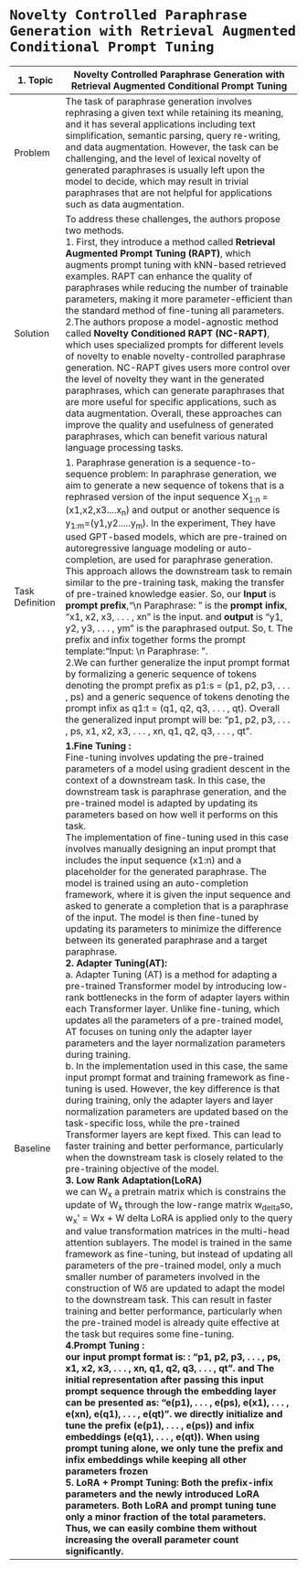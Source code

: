 # `Novelty Controlled Paraphrase Generation with Retrieval Augmented Conditional Prompt Tuning`


| 1. Topic | Novelty Controlled Paraphrase Generation with Retrieval Augmented Conditional Prompt Tuning|
|-----|--------------------------|
| Problem | The task of paraphrase generation involves rephrasing a given text while retaining its meaning, and it has several applications including text simplification, semantic parsing, query re-writing, and data augmentation. However, the task can be challenging, and the level of lexical novelty of generated paraphrases is usually left upon the model to decide, which may result in trivial paraphrases that are not helpful for applications such as data augmentation.|
| Solution | To address these challenges, the authors propose two methods. <br />1. First, they introduce a method called <strong>Retrieval Augmented Prompt Tuning (RAPT)</strong>, which augments prompt tuning with kNN-based retrieved examples. RAPT can enhance the quality of paraphrases while reducing the number of trainable parameters, making it more parameter-efficient than the standard method of fine-tuning all parameters. <br />2.The authors propose a model-agnostic method called <strong>Novelty Conditioned RAPT (NC-RAPT)</strong>, which uses specialized prompts for different levels of novelty to enable novelty-controlled paraphrase generation. NC-RAPT gives users more control over the level of novelty they want in the generated paraphrases, which can generate paraphrases that are more useful for specific applications, such as data augmentation. Overall, these approaches can improve the quality and usefulness of generated paraphrases, which can benefit various natural language processing tasks.|
| Task Definition | 1. Paraphrase generation is a sequence-to-sequence problem: In paraphrase generation, we aim to generate a new sequence of tokens that is a rephrased version of the input sequence X<sub>1:n </sub>=(x1,x2,x3....x<sub>n</sub>) and output or another sequence is  y<sub>1:m</sub>=(y1,y2.....y<sub>m</sub>). In the experiment, They have used GPT-based models, which are pre-trained on autoregressive language modeling or auto-completion, are used for paraphrase generation. This approach allows the downstream task to remain similar to the pre-training task, making the transfer of pre-trained knowledge easier.  So, our <strong>Input </strong>is  <strong>prompt prefix</strong>,“\n Paraphrase: ” is the <strong>prompt infix</strong>, “x1, x2, x3, . . . , xn” is the input. and <strong>output</strong> is “y1, y2, y3, . . . , ym” is the paraphrased output. So, t. The prefix and infix together forms the prompt template:“Input: \n Paraphrase: ”. <br />2.We can further generalize the input prompt format by formalizing a generic sequence of tokens denoting the prompt prefix as p1:s = (p1, p2, p3, . . . , ps) and a generic sequence of tokens denoting the prompt infix as q1:t = (q1, q2, q3, . . . , qt). Overall the generalized input prompt will be: “p1, p2, p3, . . . , ps, x1, x2, x3, . . . , xn, q1, q2, q3, . . . , qt”.|
| Baseline |<strong>1.Fine Tuning :</strong> <br />Fine-tuning involves updating the pre-trained parameters of a model using gradient descent in the context of a downstream task. In this case, the downstream task is paraphrase generation, and the pre-trained model is adapted by updating its parameters based on how well it performs on this task.<br /> The implementation of fine-tuning used in this case involves manually designing an input prompt that includes the input sequence (x1:n) and a placeholder for the generated paraphrase. The model is trained using an auto-completion framework, where it is given the input sequence and asked to generate a completion that is a paraphrase of the input. The model is then fine-tuned by updating its parameters to minimize the difference between its generated paraphrase and a target paraphrase.<br /><strong>2. Adapter Tuning(AT):</strong><br /> a. Adapter Tuning (AT) is a method for adapting a pre-trained Transformer model by introducing low-rank bottlenecks in the form of adapter layers within each Transformer layer. Unlike fine-tuning, which updates all the parameters of a pre-trained model, AT focuses on tuning only the adapter layer parameters and the layer normalization parameters during training.<br />b. In the implementation used in this case, the same input prompt format and training framework as fine-tuning is used. However, the key difference is that during training, only the adapter layers and layer normalization parameters are updated based on the task-specific loss, while the pre-trained Transformer layers are kept fixed. This can lead to faster training and better performance, particularly when the downstream task is closely related to the pre-training objective of the model.<br /><strong>3. Low Rank Adaptation(LoRA) </strong><br />we can  W<sub>x</sub> a pretrain matrix which is constrains the update of  W<sub>x</sub> through the low-range matrix w<sub>delta</sub>so, w<sub>x</sub>' = Wx + W delta LoRA is applied only to the query and value transformation matrices in the multi-head attention sublayers. The model is trained in the same framework as fine-tuning, but instead of updating all parameters of the pre-trained model, only a much smaller number of parameters involved in the construction of Wδ are updated to adapt the model to the downstream task. This can result in faster training and better performance, particularly when the pre-trained model is already quite effective at the task but requires some fine-tuning.<br /><strong>4.Prompt Tuning :<br /> our input prompt format is: : “p1, p2, p3, . . . , ps, x1, x2, x3, . . . , xn, q1, q2, q3, . . . , qt”.  and The initial representation after passing this input prompt sequence through the embedding layer can be presented as: “e(p1), . . . , e(ps), e(x1), . . . , e(xn), e(q1), . . . , e(qt)”. we directly initialize and tune the prefix (e(p1), . . . , e(ps)) and infix embeddings (e(q1), . . . , e(qt)). When using prompt tuning alone, we only tune the prefix and infix embeddings  while keeping all other parameters frozen <br />5. LoRA + Prompt Tuning: Both the prefix-infix parameters and the newly introduced LoRA parameters. Both LoRA and prompt tuning tune only a minor fraction of the total parameters. Thus, we can easily combine them without increasing the overall parameter count significantly.|